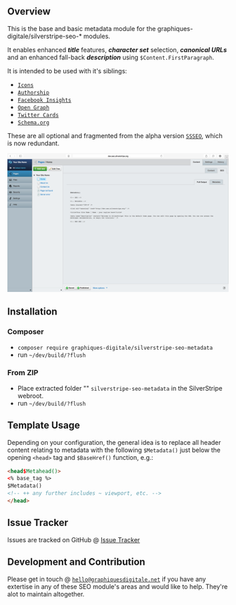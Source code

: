 ## Overview

This is the base and basic metadata module for the graphiques-digitale/silverstripe-seo-* modules.

It enables enhanced **_title_** features, **_character set_** selection, **_canonical URLs_** and an enhanced fall-back **_description_** using `$Content.FirstParagraph`.

It is intended to be used with it's siblings:
* [`Icons`](https://github.com/Graphiques-Digitale/silverstripe-seo-icons)
* [`Authorship`](https://github.com/Graphiques-Digitale/silverstripe-seo-authorship)
* [`Facebook Insights`](https://github.com/Graphiques-Digitale/silverstripe-seo-facebook-insights)
* [`Open Graph`](https://github.com/Graphiques-Digitale/silverstripe-seo-open-graph)
* [`Twitter Cards`](https://github.com/Graphiques-Digitale/silverstripe-seo-twitter-cards)
* [`Schema.org`](https://github.com/Graphiques-Digitale/silverstripe-seo-schema-dot-org)

These are all optional and fragmented from the alpha version [`SSSEO`](https://github.com/Graphiques-Digitale/SSSEO), which is now redundant.

![Screenshot](screenshot-1.png)

## Installation ##

### Composer ###

* `composer require graphiques-digitale/silverstripe-seo-metadata`
* run `~/dev/build/?flush`

### From ZIP ###

* Place extracted folder "" `silverstripe-seo-metadata` in the SilverStripe webroot.
* run `~/dev/build/?flush`

## Template Usage ##

Depending on your configuration, the general idea is to replace all header content relating to metadata with the following `$Metadata()` just below the opening `<head>` tag and `$BaseHref()` function, e.g.:

```html
<head$Metahead()>
<% base_tag %>
$Metadata()
<!-- ++ any further includes ~ viewport, etc. -->
</head>
```

## Issue Tracker ##

Issues are tracked on GitHub @ [Issue Tracker](https://github.com/Graphiques-Digitale/silverstripe-seo-metadata/issues)

## Development and Contribution ##

Please get in touch @ [`hello@graphiquesdigitale.net`](mailto:hello@graphiquesdigitale.net) if you have any extertise in any of these SEO module's areas and would like to help. They're alot to maintain altogether.